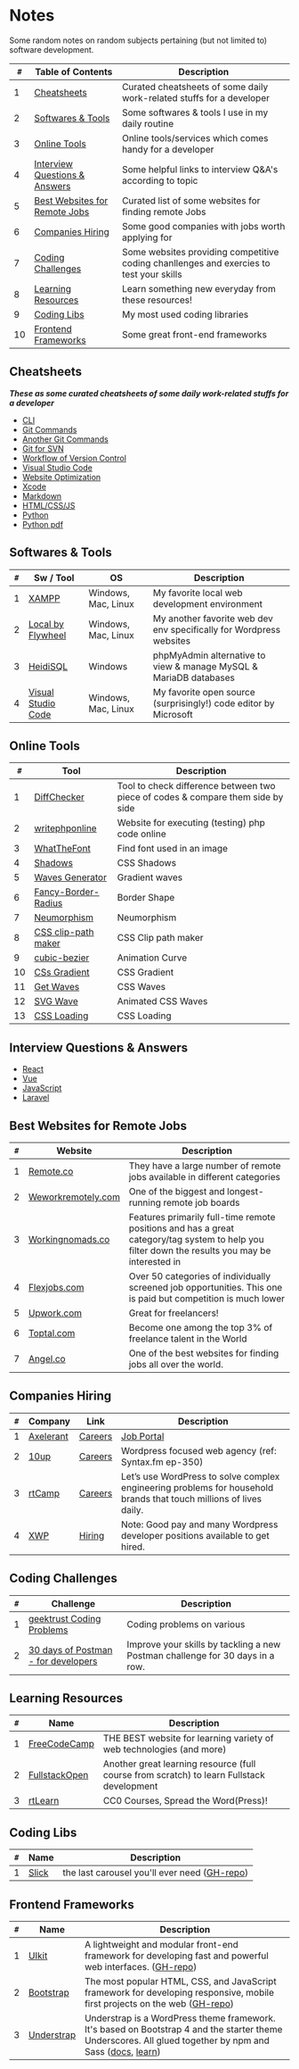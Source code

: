 # Notes
Some random notes on random subjects pertaining (but not limited to) software development.

`#` | Table of Contents | Description
---|---|---
1 | [Cheatsheets](#cheatsheets) | Curated cheatsheets of some daily work-related stuffs for a developer
2 | [Softwares & Tools](#softwares--tools) | Some softwares & tools I use in my daily routine
3 | [Online Tools](#online-tools) | Online tools/services which comes handy for a developer
4 | [Interview Questions & Answers](#interview-questions--answers) | Some helpful links to interview Q&A's according to topic
5 | [Best Websites for Remote Jobs](#best-websites-for-remote-jobs) | Curated list of some websites for finding remote Jobs
6 | [Companies Hiring](#companies-hiring) | Some good companies with jobs worth applying for
7 | [Coding Challenges](#coding-challenges) | Some websites providing competitive coding chanllenges and exercies to test your skills
8 | [Learning Resources](#learning-resources) | Learn something new everyday from these resources!
9 | [Coding Libs](#coding-libs) | My most used coding libraries
10 | [Frontend Frameworks](#frontend-frameworks) | Some great front-end frameworks


## Cheatsheets

**_These as some curated cheatsheets of some daily work-related stuffs for a developer_**

* [CLI](cheatsheets/CLI-cheat-sheet.pdf)
* [Git Commands](cheatsheets/Git-Cheatsheet.pdf)
* [Another Git Commands](cheatsheets/git-cheatsheet-EN-white.pdf)
* [Git for SVN](cheatsheets/git-for-subversion-cheat-sheet.pdf)
* [Workflow of Version Control](cheatsheets/workflow-of-version-control.pdf)
* [Visual Studio Code](cheatsheets/vs-code_cheat-sheet_windows.pdf)
* [Website Optimization](cheatsheets/website_optimization-cheat-sheet.pdf)
* [Xcode](cheatsheets/xcode-cheat-sheet.pdf)
* [Markdown](cheatsheets/markdown-cheatsheet-online.pdf)
* [HTML/CSS/JS](https://htmlcheatsheet.com)
* [Python](https://www.pythoncheatsheet.org)
* [Python pdf](cheatsheets/Python_cheatsheet.pdf)


## Softwares & Tools

`#` | Sw / Tool | OS | Description
---|---|---|---
1 | [XAMPP](https://www.apachefriends.org/) | Windows, Mac, Linux | My favorite local web development environment
2 | [Local by Flywheel](https://localwp.com/) |  Windows, Mac, Linux | My another favorite web dev env specifically for Wordpress websites
3 | [HeidiSQL](https://www.heidisql.com/) | Windows | phpMyAdmin alternative to view & manage MySQL & MariaDB databases
4 | [Visual Studio Code](https://code.visualstudio.com/) | Windows, Mac, Linux | My favorite open source (surprisingly!) code editor by Microsoft


## Online Tools

`#` | Tool | Description
---|---|---
1 | [DiffChecker](https://www.diffchecker.com/) | Tool to check difference between two piece of codes & compare them side by side
2 | [writephponline](https://www.writephponline.com/) | Website for executing (testing) php code online
3 | [WhatTheFont](https://www.myfonts.com/WhatTheFont/) | Find font used in an image
4 | [Shadows](https://shadows.brumm.af/) | CSS Shadows
5 | [Waves Generator](https://www.softr.io/tools/svg-wave-generator) | Gradient waves
6 | [Fancy-Border-Radius](https://9elements.github.io/fancy-border-radius/) | Border Shape
7 | [Neumorphism](https://neumorphism.io/#e0e0e0) | Neumorphism
8 | [CSS clip-path maker](https://bennettfeely.com/clippy/) | CSS Clip path maker
9 | [cubic-bezier](https://cubic-bezier.com/#.17,.67,.83,.67) | Animation Curve
10 | [CSs Gradient](https://cssgradient.io/) | CSS Gradient
11 | [Get Waves](https://getwaves.io/) | CSS Waves
12 | [SVG Wave](https://svgwave.in/) | Animated CSS Waves
13 | [CSS Loading](https://loading.io/) | CSS Loading


## Interview Questions & Answers

* [React](https://github.com/sudheerj/reactjs-interview-questions#table-of-contents)
* [Vue](https://github.com/sudheerj/vuejs-interview-questions)
* [JavaScript](https://github.com/sudheerj/javascript-interview-questions#table-of-contents)
* [Laravel](https://www.javatpoint.com/laravel-interview-questions)


## Best Websites for Remote Jobs

`#` | Website | Description
---|---|---
1|[Remote.co](https://weworkremotely.com/) | They have a large number of remote jobs available in different categories
2|[Weworkremotely.com](https://weworkremotely.com) | One of the biggest and longest-running remote job boards
3|[Workingnomads.co](https://www.workingnomads.co/jobs) | Features primarily full-time remote positions and has a great category/tag system to help you filter down the results you may be interested in
4|[Flexjobs.com](https://www.flexjobs.com/) | Over 50 categories of individually screened job opportunities. This one is paid but competition is much lower
5|[Upwork.com](https://www.upwork.com/) | Great for freelancers!
6|[Toptal.com](https://www.toptal.com/) | Become one among the top 3% of freelance talent in the World
7|[Angel.co](https://angel.co/) | One of the best websites for finding jobs all over the world.


## Companies Hiring

`#` | Company | Link | Description
---|---|---|---
1 | [Axelerant](https://www.axelerant.com/) | [Careers](https://www.axelerant.com/careers) | [Job Portal](https://axelerant.applytojob.com/apply)
2 | [10up](https://10up.com/) | [Careers](https://10up.com/careers/) | Wordpress focused web agency (ref: Syntax.fm ep-350)
3 | [rtCamp](https://rtcamp.com/) | [Careers](https://rtcamp.com/careers/) | Let’s use WordPress to solve complex engineering problems for household brands that touch millions of lives daily.
4 | [XWP](https://xwp.co/) | [Hiring](https://join.xwp.co/) | Note: Good pay and many Wordpress developer positions available to get hired.


## Coding Challenges

`#` | Challenge | Description
---|---|---
1 | [geektrust Coding Problems](https://www.geektrust.in/coding-problem) | Coding problems on various
2 | [30 days of Postman - for developers](https://www.postman.com/postman/workspace/30-days-of-postman-for-developers) | Improve your skills by tackling a new Postman challenge for 30 days in a row.


## Learning Resources

`#` | Name | Description
---|---|---
1 | [FreeCodeCamp](https://www.freecodecamp.org/) | THE BEST website for learning variety of web technologies (and more)
2 | [FullstackOpen](https://fullstackopen.com/en) | Another great learning resource (full course from scratch) to learn Fullstack development
3 | [rtLearn](https://learn.rtcamp.com/courses/) | CC0 Courses, Spread the Word(Press)!


## Coding Libs

`#` | Name | Description
---|---|---
1 | [Slick](https://kenwheeler.github.io/slick/) | the last carousel you'll ever need ([GH-repo](https://github.com/kenwheeler/slick))


## Frontend Frameworks

`#` | Name | Description
---|---|---
1 | [UIkit](https://getuikit.com/docs/introduction) | A lightweight and modular front-end framework for developing fast and powerful web interfaces. ([GH-repo](https://github.com/uikit/uikit))
2 | [Bootstrap](https://getbootstrap.com/) | The most popular HTML, CSS, and JavaScript framework for developing responsive, mobile first projects on the web ([GH-repo](https://github.com/twbs/bootstrap))
3 | [Understrap](https://understrap.com/) | Understrap is a WordPress theme framework. It's based on Bootstrap 4 and the starter theme Underscores. All glued together by npm and Sass ([docs](https://docs.understrap.com/#/), [learn](https://www.understrapacademy.com/))


